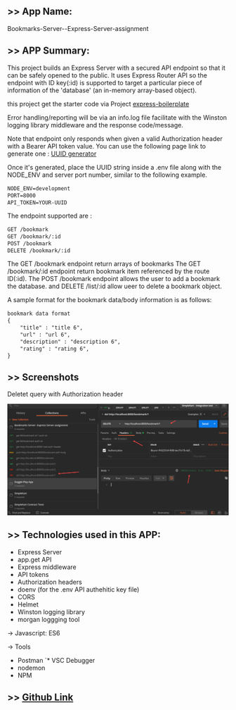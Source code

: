 ## >> App Name:

Bookmarks-Server--Express-Server-assignment

## >> APP Summary:

This project builds an Express Server with a secured API endpoint so that it can be safely opened to the public. It uses Express Router API so the endpoint with ID key(:id) is supported to target a particular piece of information of the 'database' (an in-memory array-based object).

this project get the starter code via Project [express-boilerplate](https://github.com/davetam88/express-boilerplate)

Error handling/reporting will be via an info.log file facilitate with the Winston logging library middleware and the response code/message.

Note that endpoint only responds when given a valid Authorization header with a Bearer API token value. You can use the following page link to generate one  :
[UUID generator](https://www.uuidgenerator.net/version1)

Once it's generated, place the UUID string inside a .env file along with the NODE_ENV and server port number, similar to the following example.
```
NODE_ENV=development 
PORT=8000
API_TOKEN=YOUR-UUID
```

The endpoint supported are : 
```
GET /bookmark
GET /bookmark/:id
POST /bookmark
DELETE /bookmark/:id
```

The GET /bookmark endpoint return arrays of bookmarks
The GET /bookmark/:id endpoint return bookmark item referenced by the route ID(:id).
The POST /bookmark endpoint allows the user to add a bookmark 
the database. 
and DELETE /list/:id allow ueer to delete a bookmark object.

A sample format for the bookmark data/body information is as follows:
```
bookmark data format 
{
    "title" : "title 6", 
    "url" : "url 6", 
    "description" : "description 6", 
    "rating" : "rating 6", 
}
```

## >> Screenshots

Deletet query with Authorization header

![main page](images/main.jpg)

## >> Technologies used in this APP:

* Express Server
* app.get API
* Express middleware
* API tokens
* Authorization headers
* doenv (for the .env API authehitic key file)
* CORS
* Helmet
* Winston logging library
* morgan loggging tool

-> Javascript: ES6

-> Tools
* Postman
`* VSC Debugger
* nodemon 
* NPM



## >> [Github Link](https://github.com/davetam88/Bookmarks-Server--Express-Server-assignment )
